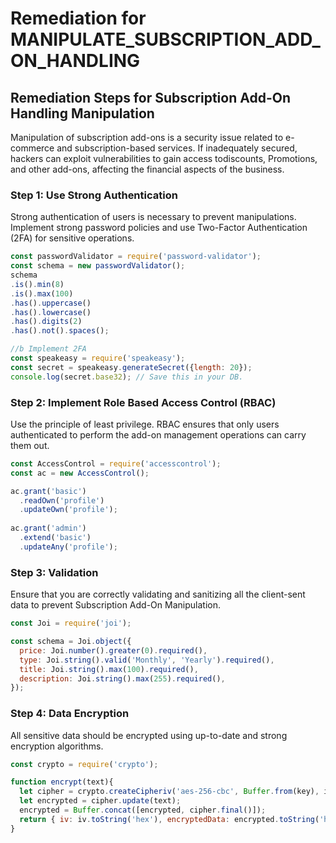 # Remediation for MANIPULATE_SUBSCRIPTION_ADD_ON_HANDLING

## Remediation Steps for Subscription Add-On Handling Manipulation

Manipulation of subscription add-ons is a security issue related to e-commerce and subscription-based services. If inadequately secured, hackers can exploit vulnerabilities to gain access todiscounts, Promotions, and other add-ons, affecting the financial aspects of the business. 

### Step 1: Use Strong Authentication
Strong authentication of users is necessary to prevent manipulations. Implement strong password policies and use Two-Factor Authentication (2FA) for sensitive operations. 

```javascript
const passwordValidator = require('password-validator');
const schema = new passwordValidator();
schema
.is().min(8)                                  
.is().max(100)                                 
.has().uppercase()                          
.has().lowercase()                         
.has().digits(2)                              
.has().not().spaces();                      

//b Implement 2FA
const speakeasy = require('speakeasy');
const secret = speakeasy.generateSecret({length: 20});
console.log(secret.base32); // Save this in your DB.
```

### Step 2: Implement Role Based Access Control (RBAC)

Use the principle of least privilege. RBAC ensures that only users authenticated to perform the add-on management operations can carry them out.

```javascript
const AccessControl = require('accesscontrol');
const ac = new AccessControl();

ac.grant('basic')
  .readOwn('profile')
  .updateOwn('profile');
  
ac.grant('admin')
  .extend('basic')
  .updateAny('profile');
```

### Step 3: Validation

Ensure that you are correctly validating and sanitizing all the client-sent data to prevent Subscription Add-On Manipulation.

```javascript
const Joi = require('joi');

const schema = Joi.object({
  price: Joi.number().greater(0).required(),
  type: Joi.string().valid('Monthly', 'Yearly').required(),
  title: Joi.string().max(100).required(),
  description: Joi.string().max(255).required(),
});
```


### Step 4: Data Encryption

All sensitive data should be encrypted using up-to-date and strong encryption algorithms.

```javascript
const crypto = require('crypto');

function encrypt(text){
  let cipher = crypto.createCipheriv('aes-256-cbc', Buffer.from(key), iv);
  let encrypted = cipher.update(text);
  encrypted = Buffer.concat([encrypted, cipher.final()]);
  return { iv: iv.toString('hex'), encryptedData: encrypted.toString('hex') };
}
```